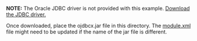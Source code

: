 **NOTE:** The Oracle JDBC driver is not provided with this example.  [Download the JDBC driver.](http://www.oracle.com/technetwork/database/features/jdbc/jdbc-ucp-122-3110062.html)

Once downloaded, place the ojdbcx.jar file in this directory.  The [module.xml](https://github.com/travisrogers05/eap-oracle-db/blob/master/extensions/modules/com/oracle/main/module.xml#L3) file might need to be updated if the name of the jar file is different.